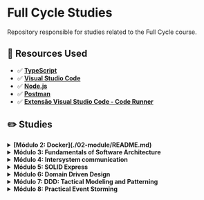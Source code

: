 # Full Cycle Studies

Repository responsible for studies related to the Full Cycle course.

## 🚀 Resources Used

- ✅ **[TypeScript](https://www.typescriptlang.org/download)**
- ✅ **[Visual Studio Code](https://code.visualstudio.com/?WT.mc_id=javascript-14034-gllemos)**
- ✅ **[Node.js](https://nodejs.org/en/)**
- ✅ **[Postman](https://www.getpostman.com/)**
- ✅ **[Extensão Visual Studio Code - Code Runner](https://marketplace.visualstudio.com/items?itemName=formulahendry.code-runner&WT.mc_id=javascript-14034-gllemos)**

## ✏️ Studies 

<details><summary><b>[Módulo 2: Docker](./02-module/README.md)</b></summary>
  - Começando do Zero
  - Código fonte
  - Iniciando com Docker
  - Trabalhando com Imagens
  - Networks
  - Colocando em prática
  - Otimizando imagens
  - Docker-compose
  - Desafio
</details>

<details><summary><b>Módulo 3: Fundamentals of Software Architecture</b></summary>
</details>

<details><summary><b>Módulo 4: Intersystem communication</b></summary>
</details>

<details><summary><b>Módulo 5: SOLID Express</b></summary>
</details>

<details><summary><b>Módulo 6: Domain Driven Design</b></summary>
</details>

<details><summary><b>Módulo 7: DDD: Tactical Modeling and Patterning</b></summary>
</details>

<details><summary><b>Módulo 8: Practical Event Storming</b></summary>
</details>